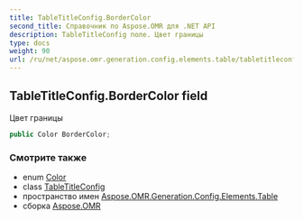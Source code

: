 ```yaml
---
title: TableTitleConfig.BorderColor
second_title: Справочник по Aspose.OMR для .NET API
description: TableTitleConfig поле. Цвет границы
type: docs
weight: 90
url: /ru/net/aspose.omr.generation.config.elements.table/tabletitleconfig/bordercolor/
---
```

## TableTitleConfig.BorderColor field

Цвет границы

```csharp
public Color BorderColor;
```

### Смотрите также

* enum [Color](../../../aspose.omr.generation/color/)
* class [TableTitleConfig](../)
* пространство имен [Aspose.OMR.Generation.Config.Elements.Table](../../tabletitleconfig/)
* сборка [Aspose.OMR](../../../)



